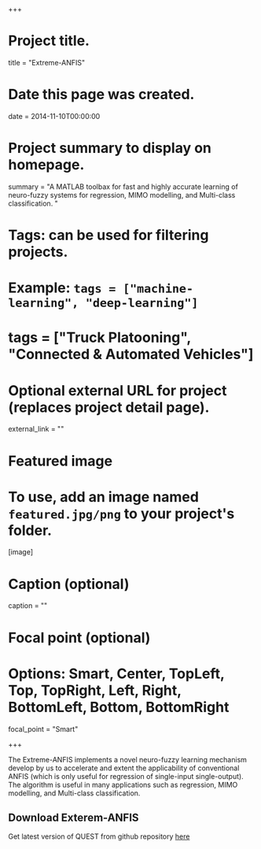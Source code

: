 +++
# Project title.
title = "Extreme-ANFIS"

# Date this page was created.
date = 2014-11-10T00:00:00

# Project summary to display on homepage.
summary = "A MATLAB toolbax for fast and highly accurate learning of neuro-fuzzy systems for regression, MIMO modelling, and Multi-class classification. "

# Tags: can be used for filtering projects.
# Example: `tags = ["machine-learning", "deep-learning"]`
# tags = ["Truck Platooning", "Connected & Automated Vehicles"]

# Optional external URL for project (replaces project detail page).
external_link = ""

# Featured image
# To use, add an image named `featured.jpg/png` to your project's folder. 
[image]
  # Caption (optional)
  caption = ""

  # Focal point (optional)
  # Options: Smart, Center, TopLeft, Top, TopRight, Left, Right, BottomLeft, Bottom, BottomRight
  focal_point = "Smart"

+++

The Extreme-ANFIS implements a novel neuro-fuzzy learning mechanism develop by us to accelerate and extent the applicability of conventional ANFIS (which is only useful for regression of single-input single-output). The algorithm is useful in many applications such as regression, MIMO modelling, and Multi-class classification.

## Download Exterem-ANFIS
Get latest version of QUEST from github repository [here](https://github.com/PushpakJagtap/Extreme-ANFIS)
